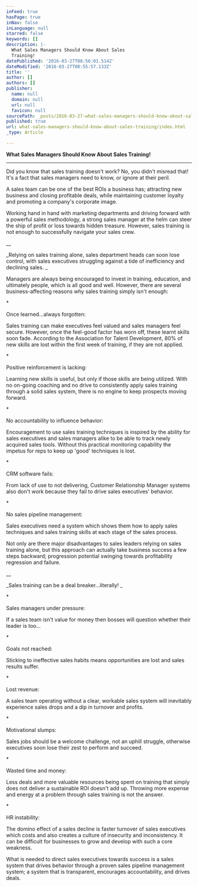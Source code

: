 ```yaml
---
inFeed: true
hasPage: true
inNav: false
inLanguage: null
starred: false
keywords: []
description: |-
  What Sales Managers Should Know About Sales
  Training!
datePublished: '2016-03-27T08:56:01.514Z'
dateModified: '2016-03-27T08:55:57.133Z'
title: ''
author: []
authors: []
publisher:
  name: null
  domain: null
  url: null
  favicon: null
sourcePath: _posts/2016-03-27-what-sales-managers-should-know-about-sales-training.md
published: true
url: what-sales-managers-should-know-about-sales-training/index.html
_type: Article

---
```

**What Sales Managers Should Know About Sales
Training!**

****

Did you know that sales training doesn't work? No, you didn't
misread that! It's a fact that sales managers need to know, or ignore at their
peril. 

A sales team can be one of the best ROIs a business has;
attracting new business and closing profitable deals, while maintaining
customer loyalty and promoting a company's corporate image. 

Working hand in hand with marketing departments and driving
forward with a powerful sales methodology, a strong sales manager at the helm
can steer the ship of profit or loss towards hidden treasure. However, sales
training is not enough to successfully navigate your sales crew. 

__

_Relying on sales training alone, sales
department heads can soon lose control, with sales executives struggling against
a tide of inefficiency and declining sales. _

Managers
are always being encouraged to invest in training, education, and ultimately
people, which is all good and well. However, there are several
business-affecting reasons why sales training simply isn't enough:

\*

Once learned...always
forgotten: 

Sales training can make executives feel valued and sales
managers feel secure. However, once the feel-good factor has worn off, these
learnt skills soon fade. According to the Association for Talent Development,
80% of new skills are lost within the first week of training, if they are not
applied. 

\*

Positive reinforcement is
lacking: 

Learning new skills is useful, but only if those skills are
being utilized. With no on-going coaching and no drive to consistently apply
sales training through a solid sales system, there is no engine to keep
prospects moving forward.

\*

No accountability to
influence behavior: 

Encouragement to use sales training
techniques is inspired by the ability for sales executives and sales managers
alike to be able to track newly acquired sales tools. Without this practical
monitoring capability the impetus for reps to keep up 'good' techniques is lost.

\*

CRM software fails: 

From
lack of use to not delivering, Customer Relationship Manager systems also don't
work because they fail to drive sales executives' behavior.

\*

No sales pipeline
management: 

Sales executives need a system which shows them how to apply
sales techniques and sales training skills at each stage of the sales process. 

Not
only are there major disadvantages to sales leaders relying on sales training alone,
but this approach can actually take business success a few steps backward;
progression potential swinging towards profitability regression and failure.

__

_Sales training can be a deal breaker...literally!
_

\*

Sales managers under
pressure: 

If a sales team isn't value for money then bosses will
question whether their leader is too...

\*

Goals not reached: 

Sticking
to ineffective sales habits means opportunities are lost and sales results
suffer.

\*

Lost revenue: 

A
sales team operating without a clear, workable sales system will inevitably
experience sales drops and a dip in turnover and profits.

\*

Motivational slumps: 

Sales
jobs should be a welcome challenge, not an uphill struggle, otherwise
executives soon lose their zest to perform and succeed. 

\*

Wasted time and money: 

Less
deals and more valuable resources being spent on training that simply does not
deliver a sustainable ROI doesn't add up. Throwing more expense and energy at a
problem through sales training is not the answer. 

\*

HR instability: 

The
domino effect of a sales decline is faster turnover of sales executives which costs
and also creates a culture of insecurity and inconsistency. It can be difficult
for businesses to grow and develop with such a core weakness.

What
is needed to direct sales executives towards success is a sales system that
drives behavior through a proven sales pipeline management system; a system
that is transparent, encourages accountability, and drives deals.